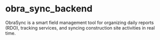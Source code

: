 # obra_sync_backend
ObraSync is a smart field management tool for organizing daily reports (RDO), tracking services, and syncing construction site activities in real time.
